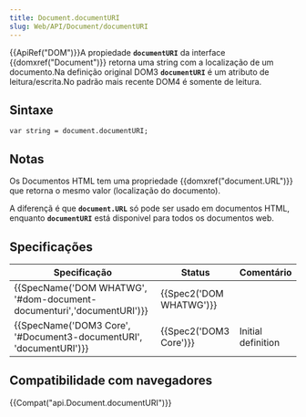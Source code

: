 ```yaml
---
title: Document.documentURI
slug: Web/API/Document/documentURI
---
```

{{ApiRef("DOM")}}A propiedade **`documentURI`** da interface {{domxref("Document")}} retorna uma string com a localização de um documento.Na definição original DOM3 **`documentURI`** é um atributo de leitura/escrita.No padrão mais recente DOM4 é somente de leitura.

## Sintaxe

```
var string = document.documentURI;
```

## Notas

Os Documentos HTML tem uma propriedade {{domxref("document.URL")}} que retorna o mesmo valor (localização do documento).

A diferençã é que **`document.URL`** só pode ser usado em documentos HTML, enquanto **`documentURI`** está disponivel para todos os documentos web.

## Specificações

| Specificação                                                                                 | Status                           | Comentário         |
| -------------------------------------------------------------------------------------------- | -------------------------------- | ------------------ |
| {{SpecName('DOM WHATWG', '#dom-document-documenturi','documentURI')}} | {{Spec2('DOM WHATWG')}} |                    |
| {{SpecName('DOM3 Core', '#Document3-documentURI', 'documentURI')}}     | {{Spec2('DOM3 Core')}}     | Initial definition |

## Compatibilidade com navegadores

{{Compat("api.Document.documentURI")}}
